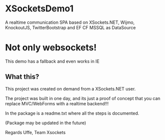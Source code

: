 XSocketsDemo1
=============

A realtime communication SPA based on XSockets.NET, Wijmo, KnockoutJS, TwitterBootstrap and EF CF MSSQL as DataSource 

# Not only websockets!
This demo has a fallback and even works in IE

## What this?
This project was created on demand from a XSockets.NET user.

The project was built in one day, and its just a proof of concept that you can replace MVC/WebForms
with a realtime backend!!!

In the package is a readme.txt where all the steps is documented.

(Package may be updated in the future)

Regards
Uffe, Team Xsockets